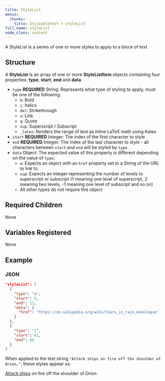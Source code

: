 ```yaml
---
title: StyleList
menus:
  chunks:
    title: StyleableText > styleList
full_name: styleList
node_class: content
---
```

A StyleList is a series of one or more styles to apply to a block of text

## Structure

A **StyleList** is an array of one or more **StyleListItem** objects containing four properties: **type**, **start**, **end** and **data**

* `type` **REQUIRED** String: Represents what type of styling to apply, must be one of the following:
  * `b`: Bold
  * `i`: Italics
  * `del`: Strikethrough
  * `a`: Link
  * `q`: Quote
  * `sup`: Superscript / Subscript
  * `_latex`: Renders the range of text as inline LaTeX math using Katex
* `start` **REQUIRED** Integer: The index of the first character to style
* `end` **REQUIRED** Integer: The index of the last character to style - all characters between `start` and `end` will be styled by `type`
* `data` Object: The expected value of this property is different depending on the value of `type`:
  * `a`: Expects an object with an `href` property set to a String of the URL to link to.
  * `sup`: Expects an integer representing the number of levels to superscript or subscript (1 meaning one level of superscript, 2 meaning two levels, -1 meaning one level of subscript and so on)
  * All other types do not require this object

## Required Children

None

## Variables Registered

None

## Example

### JSON

```json
"styleList": [
  {
    "type": "a",
    "start": 0,
    "end": 12,
    "data": {
      "href": "https://en.wikipedia.org/wiki/Tears_in_rain_monologue"
    }
  },
  {
    "type": "i",
    "start": 41,
    "end": 46
  }
]
```

When applied to the text string `"Attack ships on fire off the shoulder of Orion."`, these styles appear as:

[Attack ships](https://en.wikipedia.org/wiki/Tears_in_rain_monologue) on fire off the shoulder of _Orion_.
